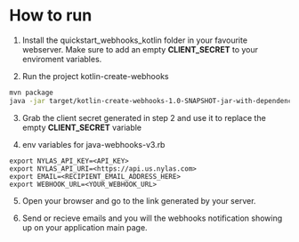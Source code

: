 # How to run

1. Install the quickstart_webhooks_kotlin folder in your favourite webserver. Make sure to add an empty **CLIENT_SECRET** to your enviroment variables.

2. Run the project kotlin-create-webhooks

```bash
mvn package
java -jar target/kotlin-create-webhooks-1.0-SNAPSHOT-jar-with-dependencies.jar
```

3. Grab the client secret generated in step 2 and use it to replace the empty **CLIENT_SECRET** variable

4. env variables for java-webhooks-v3.rb

```env
export NYLAS_API_KEY=<API_KEY>
export NYLAS_API_URI=<https://api.us.nylas.com>
export EMAIL=<RECIPIENT_EMAIL_ADDRESS_HERE>
export WEBHOOK_URL=<YOUR_WEBHOOK_URL>
```

5. Open your browser and go to the link generated by your server.

6. Send or recieve emails and you will the webhooks notification showing up on your application main page.
